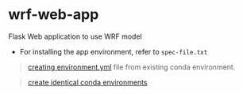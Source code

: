 # wrf-web-app
Flask Web application to use WRF model

- For installing the app environment, refer to `spec-file.txt`

> [creating environment.yml](https://stackoverflow.com/questions/41274007/anaconda-export-environment-file) file from existing conda environment.

> [create identical conda environments](https://conda.io/projects/conda/en/latest/user-guide/tasks/manage-environments.html#building-identical-conda-environments)
